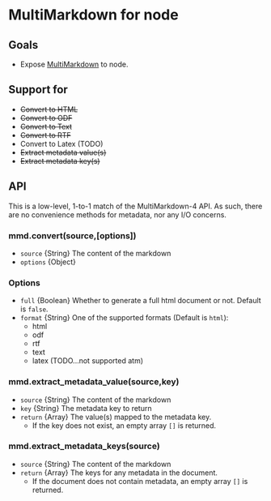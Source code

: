 # MultiMarkdown for node


## Goals

* Expose [MultiMarkdown](https://github.com/fletcher/MultiMarkdown-4) to node.

## Support for

* ~~Convert to HTML~~
* ~~Convert to ODF~~
* ~~Convert to Text~~
* ~~Convert to RTF~~
* Convert to Latex (TODO)
* ~~Extract metadata value(s)~~
* ~~Extract metadata key(s)~~


## API

This is a low-level, 1-to-1 match of the MultiMarkdown-4 API.
As such, there are no convenience methods for metadata, nor any
I/O concerns.

### mmd.convert(source,[options])

* `source` {String} The content of the markdown
* `options` {Object}

### Options

* `full` {Boolean} Whether to generate a full html document or not. Default is `false`.
* `format` {String} One of the supported formats (Default is `html`):
    * html
    * odf
    * rtf
    * text
    * latex (TODO...not supported atm)

### mmd.extract_metadata_value(source,key)

* `source` {String} The content of the markdown
* `key` {String} The metadata key to return
* `return` {Array} The value(s) mapped to the metadata key.
    * If the key does not exist, an empty array `[]` is returned.

### mmd.extract_metadata_keys(source)

* `source` {String} The content of the markdown
* `return` {Array} The keys for any metadata in the document.
    * If the document does not contain metadata, an empty array `[]` is returned.


